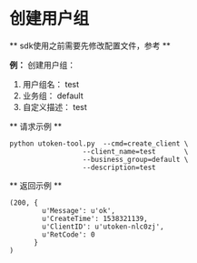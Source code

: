 

# 创建用户组

\*\* sdk使用之前需要先修改配置文件，参考[](/management_monitor/utoken/sdk/prerequisites)
\*\*

**例：** 创建用户组：

1.  用户组名： test
2.  业务组： default
3.  自定义描述： test

\*\* 请求示例 \*\*

``` 
python utoken-tool.py  --cmd=create_client \
                  --client_name=test       \
                  --business_group=default \
                  --description=test   
```

\*\* 返回示例 \*\*

    (200, {
            u'Message': u'ok', 
            u'CreateTime': 1538321139, 
            u'ClientID': u'utoken-nlc0zj', 
            u'RetCode': 0
          }
    )
